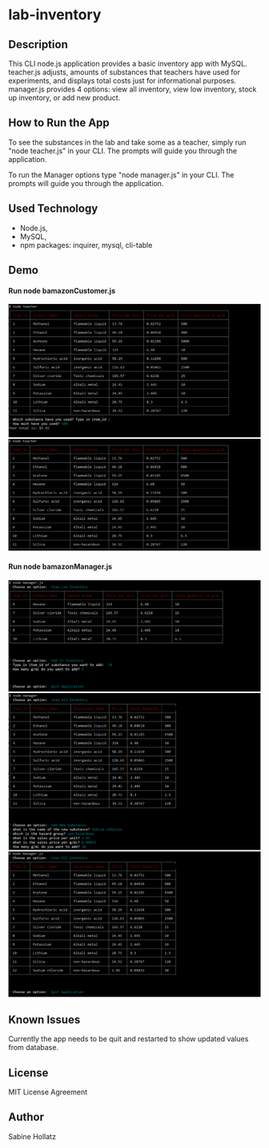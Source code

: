 # lab-inventory
## Description
This CLI node.js application provides a basic inventory app with MySQL.
teacher.js adjusts, amounts of substances that teachers have used for experiments, and displays total costs just for informational purposes.
manager.js provides 4 options: view all inventory, view low inventory, stock up inventory, or add new product.

## How to Run the App
To see the substances in the lab and take some as a teacher, simply run "node teacher.js" in your CLI. The prompts will guide you through the application.

To run the Manager options type "node manager.js" in your CLI. The prompts will guide you through the application.

## Used Technology
* Node.js,
* MySQL,
* npm packages: inquirer, mysql, cli-table

## Demo
#### Run node bamazonCustomer.js
![Teacher View of all Inventory](/images/Demo_Teacher01.PNG)
![Updated Inventory After experiment](/images/Demo_Teacher02.PNG)

#### Run node bamazonManager.js
![Manager View Substances + View Low Inventory + Add Inventory](/images/Demo_Manager01.PNG)
![Manager View Substances + Add New Substance](/images/Demo_Manager02.PNG)
![Manager View Substances + Quit Application](/images/Demo_Manager03.PNG)

## Known Issues
Currently the app needs to be quit and restarted to show updated values from database.

## License
MIT License Agreement

## Author
Sabine Hollatz
